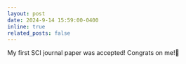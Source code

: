 ```yaml
---
layout: post
date: 2024-9-14 15:59:00-0400
inline: true
related_posts: false
---
```


My first SCI journal paper was accepted! Congrats on me!🥰
